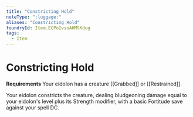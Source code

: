 ```yaml
---
title: "Constricting Hold"
noteType: ":luggage:"
aliases: "Constricting Hold"
foundryId: Item.ECPoIvsoAHMSKdug
tags:
  - Item
---
```


# Constricting Hold

**Requirements** Your eidolon has a creature [[Grabbed]] or [[Restrained]].

Your eidolon constricts the creature, dealing bludgeoning damage equal to your eidolon's level plus its Strength modifier, with a basic Fortitude save against your spell DC.
